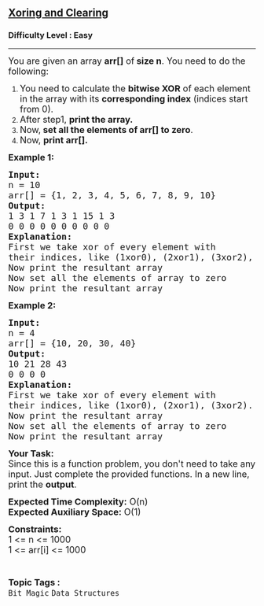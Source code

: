 <h2><a href="https://www.geeksforgeeks.org/problems/xoring-and-clearing/1">Xoring and Clearing</a></h2><h3>Difficulty Level : Easy</h3><hr><div class="problems_problem_content__Xm_eO"><p><span style="font-size: 18px;">You are given an array&nbsp;<strong>arr[]</strong>&nbsp;of<strong>&nbsp;size n</strong>. You need to do the following:</span></p>
<ol>
<li><span style="font-size: 18px;">You need to calculate the&nbsp;<strong>bitwise XOR</strong>&nbsp;of each element in the array with its&nbsp;<strong>corresponding index</strong>&nbsp;(indices start from 0).</span></li>
<li><span style="font-size: 18px;">After step1,&nbsp;<strong>print the array.</strong></span></li>
<li><span style="font-size: 18px;">Now,<strong>&nbsp;set all the elements of arr[] to zero</strong>.</span></li>
<li><span style="font-size: 18px;">Now,&nbsp;<strong>print arr[].</strong></span></li>
</ol>
<p><span style="font-size: 18px;"><strong>Example 1:</strong></span></p>
<pre><span style="font-size: 18px;"><strong>Input:</strong>
n = 10
arr[] = {1, 2, 3, 4, 5, 6, 7, 8, 9, 10}
<strong>Output:
</strong>1 3 1 7 1 3 1 15 1 3
0 0 0 0 0 0 0 0 0 0
<strong>Explanation:
</strong>First we take xor of every element with
their indices, like (1xor0), (2xor1), (3xor2), (4xor3) and so on.
Now print the resultant array
Now set all the elements of array to zero
Now print the resultant array</span></pre>
<p><span style="font-size: 18px;"><strong>Example 2:</strong></span></p>
<pre><span style="font-size: 18px;"><strong>Input:</strong>
n = 4
arr[] = {10, 20, 30, 40}
<strong>Output:
</strong>10 21 28 43
0 0 0 0
<strong>Explanation:
</strong>First we take xor of every element with
their indices, like (1xor0), (2xor1), (3xor2).
Now print the resultant array
Now set all the elements of array to zero
Now print the resultant array</span></pre>
<p><span style="font-size: 18px;"><strong>Your Task:</strong><br>Since this is a function problem, you don't need to take any input. Just complete the provided functions.&nbsp;In a new line, print the&nbsp;<strong>output</strong>.</span></p>
<p><span style="font-size: 18px;"><strong>Expected Time Complexity:</strong>&nbsp;O(n)<br><strong>Expected Auxiliary Space:</strong>&nbsp;O(1)</span></p>
<p><span style="font-size: 18px;"><strong>Constraints:</strong><br>1 &lt;= n &lt;= 1000<br>1 &lt;= arr[i] &lt;= 1000</span></p></div><br><p><span style=font-size:18px><strong>Topic Tags : </strong><br><code>Bit Magic</code>&nbsp;<code>Data Structures</code>&nbsp;